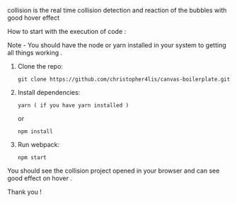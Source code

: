 collision is the real time collision detection and reaction of the bubbles with good hover effect 

How to start with the execution of code : 

Note - You should have the node or yarn installed in your system to getting all things working . 

1.  Clone the repo:

        git clone https://github.com/christopher4lis/canvas-boilerplate.git

2.  Install dependencies:

        yarn ( if you have yarn installed )

    or

        npm install 

3.  Run webpack:

        npm start

You should see the collision project opened in your browser and can see good effect on hover .

Thank you !